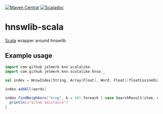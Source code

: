 [![Maven Central](https://maven-badges.herokuapp.com/maven-central/com.github.jelmerk/hnswlib-scala_2.11/badge.svg)](https://maven-badges.herokuapp.com/maven-central/com.github.jelmerk/hnswlib-scala_2.11) [![Scaladoc](http://javadoc-badge.appspot.com/com.github.jelmerk/hnswlib-scala_2.11.svg?label=scaladoc)](http://javadoc-badge.appspot.com/com.github.jelmerk/hnswlib-scala_2.11)

hnswlib-scala
=============

[Scala](https://scala-lang.org) wrapper around hnswlib

Example usage
-------------

```scala
import com.github.jelmerk.knn.scalalike._
import com.github.jelmerk.knn.scalalike.hnsw._

val index = HnswIndex[String, Array[Float], Word, Float](floatCosineDistance, words.size, m = 10)
  
index.addAll(words)

index.findNeighbors("king", k = 10).foreach { case SearchResult(item, distance) => 
  println(s"$item $distance")
}
```